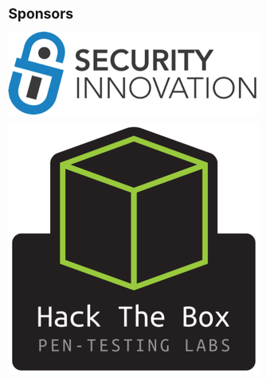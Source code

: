 # Sponsors

![](.gitbook/assets/si_logo_silogostacked.png)

![](.gitbook/assets/htb-logo_black_background_vertical-2.png)

